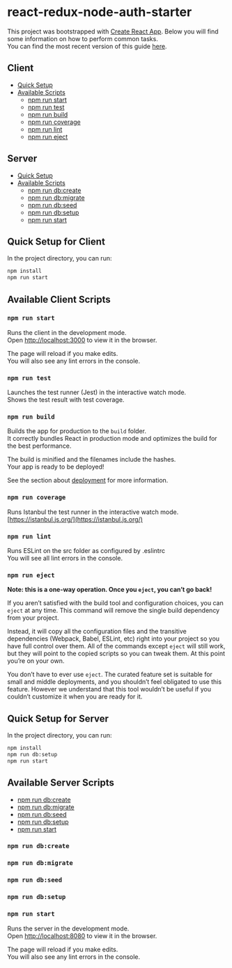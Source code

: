 # react-redux-node-auth-starter

This project was bootstrapped with [Create React App](https://github.com/facebookincubator/create-react-app).
Below you will find some information on how to perform common tasks.<br>
You can find the most recent version of this guide [here](https://github.com/facebookincubator/create-react-app/blob/master/packages/react-scripts/template/README.md).

## Client

- [Quick Setup](#quick-setup-for-client)
- [Available Scripts](#available-client-scripts)
  - [npm run start](#npm-run-start)
  - [npm run test](#npm-run-test)
  - [npm run build](#npm-run-build)
  - [npm run coverage](#npm-run-coverage)
  - [npm run lint](#npm-run-lint)
  - [npm run eject](#npm-run-eject)

## Server

- [Quick Setup](#quick-setup-for-server)
- [Available Scripts](#available-server-scripts)
  - [npm run db:create](#npm-run-db:create)
  - [npm run db:migrate](#npm-run-db:migrate)
  - [npm run db:seed](#npm-run-db:seed)
  - [npm run db:setup](#npm-run-db:setup)
  - [npm run start](#npm-run-start)

## Quick Setup for Client

In the project directory, you can run:

```sh
npm install
npm run start
```

## Available Client Scripts

### `npm run start`

Runs the client in the development mode.<br>
Open [http://localhost:3000](http://localhost:3000) to view it in the browser.

The page will reload if you make edits.<br>
You will also see any lint errors in the console.

### `npm run test`

Launches the test runner (Jest) in the interactive watch mode.<br>
Shows the test result with test coverage.

### `npm run build`

Builds the app for production to the `build` folder.<br>
It correctly bundles React in production mode and optimizes the build for the best performance.

The build is minified and the filenames include the hashes.<br>
Your app is ready to be deployed!

See the section about [deployment](#deployment) for more information.

### `npm run coverage`

Runs Istanbul the test runner in the interactive watch mode.<br>
[https://istanbul.js.org/](https://istanbul.js.org/)

### `npm run lint`

Runs ESLint on the src folder as configured by .eslintrc<br>
You will see all lint errors in the console.

### `npm run eject`

**Note: this is a one-way operation. Once you `eject`, you can’t go back!**

If you aren’t satisfied with the build tool and configuration choices, you can `eject` at any time. This command will remove the single build dependency from your project.

Instead, it will copy all the configuration files and the transitive dependencies (Webpack, Babel, ESLint, etc) right into your project so you have full control over them. All of the commands except `eject` will still work, but they will point to the copied scripts so you can tweak them. At this point you’re on your own.

You don’t have to ever use `eject`. The curated feature set is suitable for small and middle deployments, and you shouldn’t feel obligated to use this feature. However we understand that this tool wouldn’t be useful if you couldn’t customize it when you are ready for it.

## Quick Setup for Server

In the project directory, you can run:

```sh
npm install
npm run db:setup
npm run start
```

## Available Server Scripts

  - [npm run db:create](#npm-db:create)
  - [npm run db:migrate](#npm-db:migrate)
  - [npm run db:seed](#npm-run-db:seed)
  - [npm run db:setup](#npm-run-db:setup)
  - [npm run start](#npm-run-start)

### `npm run db:create`


### `npm run db:migrate`


### `npm run db:seed`


### `npm run db:setup`


### `npm run start`

Runs the server in the development mode.<br>
Open [http://localhost:8080](http://localhost:8080) to view it in the browser.

The page will reload if you make edits.<br>
You will also see any lint errors in the console.
